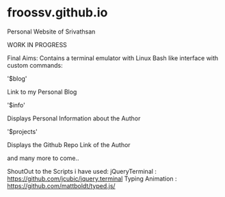 # froossv.github.io

Personal Website of Srivathsan

WORK IN PROGRESS

Final Aims:
Contains a terminal emulator with Linux Bash like interface with custom commands:

'$blog'

  Link to my Personal Blog
  
'$info'

  Displays Personal Information about the Author
  
'$projects'

  Displays the Github Repo Link of the Author
  
and many more to come..

ShoutOut to the Scripts i have used: 
    jQueryTerminal : https://github.com/jcubic/jquery.terminal
    Typing Animation : https://github.com/mattboldt/typed.js/
